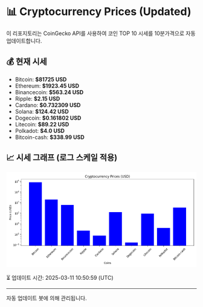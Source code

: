 
# 📊 Cryptocurrency Prices (Updated)

이 리포지토리는 CoinGecko API를 사용하여 코인 TOP 10 시세를 10분가격으로 자동 업데이트합니다.

## 💰 현재 시세
- Bitcoin: **$81725 USD**
- Ethereum: **$1923.45 USD**
- Binancecoin: **$563.24 USD**
- Ripple: **$2.15 USD**
- Cardano: **$0.732309 USD**
- Solana: **$124.42 USD**
- Dogecoin: **$0.161802 USD**
- Litecoin: **$89.22 USD**
- Polkadot: **$4.0 USD**
- Bitcoin-cash: **$338.99 USD**

## 📈 시세 그래프 (로그 스케일 적용)
![Crypto Prices](crypto_prices.png)

⏳ 업데이트 시간: 2025-03-11 10:50:59 (UTC)

---
자동 업데이트 봇에 의해 관리됩니다.
